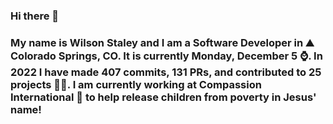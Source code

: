 ### Hi there 👋

### My name is Wilson Staley and I am a Software Developer in ⛰ Colorado Springs, CO.  It is currently Monday, December 5 ⌚. In 2022 I have made 407 commits, 131 PRs, and contributed to 25 projects 👨‍💻. I am currently working at Compassion International 🏢 to help release children from poverty in Jesus' name!